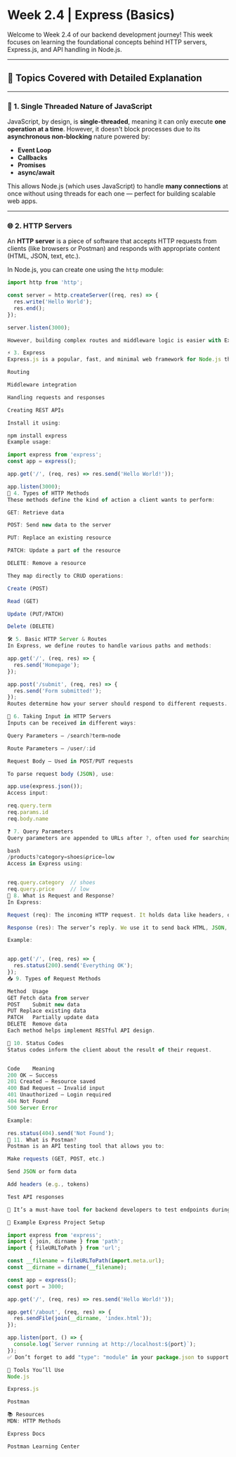 # Week 2.4 | Express (Basics)

Welcome to Week 2.4 of our backend development journey! This week focuses on learning the foundational concepts behind HTTP servers, Express.js, and API handling in Node.js.

---

## 📘 Topics Covered with Detailed Explanation

---

### 🧵 1. Single Threaded Nature of JavaScript

JavaScript, by design, is **single-threaded**, meaning it can only execute **one operation at a time**. However, it doesn't block processes due to its **asynchronous non-blocking** nature powered by:
- **Event Loop**
- **Callbacks**
- **Promises**
- **async/await**

This allows Node.js (which uses JavaScript) to handle **many connections** at once without using threads for each one — perfect for building scalable web apps.

---

### 🌐 2. HTTP Servers

An **HTTP server** is a piece of software that accepts HTTP requests from clients (like browsers or Postman) and responds with appropriate content (HTML, JSON, text, etc.).

In Node.js, you can create one using the `http` module:
```js
import http from 'http';

const server = http.createServer((req, res) => {
  res.write('Hello World');
  res.end();
});

server.listen(3000);

However, building complex routes and middleware logic is easier with Express.js.

⚡ 3. Express
Express.js is a popular, fast, and minimal web framework for Node.js that simplifies:

Routing

Middleware integration

Handling requests and responses

Creating REST APIs

Install it using:

npm install express
Example usage:

import express from 'express';
const app = express();

app.get('/', (req, res) => res.send('Hello World!'));

app.listen(3000);
🧩 4. Types of HTTP Methods
These methods define the kind of action a client wants to perform:

GET: Retrieve data

POST: Send new data to the server

PUT: Replace an existing resource

PATCH: Update a part of the resource

DELETE: Remove a resource

They map directly to CRUD operations:

Create (POST)

Read (GET)

Update (PUT/PATCH)

Delete (DELETE)

🛠️ 5. Basic HTTP Server & Routes
In Express, we define routes to handle various paths and methods:

app.get('/', (req, res) => {
  res.send('Homepage');
});

app.post('/submit', (req, res) => {
  res.send('Form submitted!');
});
Routes determine how your server should respond to different requests.

💬 6. Taking Input in HTTP Servers
Inputs can be received in different ways:

Query Parameters – /search?term=node

Route Parameters – /user/:id

Request Body – Used in POST/PUT requests

To parse request body (JSON), use:

app.use(express.json());
Access input:

req.query.term
req.params.id
req.body.name

❓ 7. Query Parameters
Query parameters are appended to URLs after ?, often used for searching or filtering:

bash
/products?category=shoes&price=low
Access in Express using:


req.query.category  // shoes
req.query.price     // low
🔁 8. What is Request and Response?
In Express:

Request (req): The incoming HTTP request. It holds data like headers, query params, body, method, etc.

Response (res): The server’s reply. We use it to send back HTML, JSON, status codes, or files.

Example:


app.get('/', (req, res) => {
  res.status(200).send('Everything OK');
});
📥 9. Types of Request Methods

Method	Usage
GET	Fetch data from server
POST	Submit new data
PUT	Replace existing data
PATCH	Partially update data
DELETE	Remove data
Each method helps implement RESTful API design.

🔢 10. Status Codes
Status codes inform the client about the result of their request.


Code	Meaning
200	OK – Success
201	Created – Resource saved
400	Bad Request – Invalid input
401	Unauthorized – Login required
404	Not Found
500	Server Error

Example:

res.status(404).send('Not Found');
🧪 11. What is Postman?
Postman is an API testing tool that allows you to:

Make requests (GET, POST, etc.)

Send JSON or form data

Add headers (e.g., tokens)

Test API responses

🔧 It’s a must-have tool for backend developers to test endpoints during development.

🚀 Example Express Project Setup

import express from 'express';
import { join, dirname } from 'path';
import { fileURLToPath } from 'url';

const __filename = fileURLToPath(import.meta.url);
const __dirname = dirname(__filename);

const app = express();
const port = 3000;

app.get('/', (req, res) => res.send('Hello World!'));

app.get('/about', (req, res) => {
  res.sendFile(join(__dirname, 'index.html'));
});

app.listen(port, () => {
  console.log(`Server running at http://localhost:${port}`);
});
✅ Don’t forget to add "type": "module" in your package.json to support ES Modules.

🧰 Tools You’ll Use
Node.js

Express.js

Postman

📚 Resources
MDN: HTTP Methods

Express Docs

Postman Learning Center